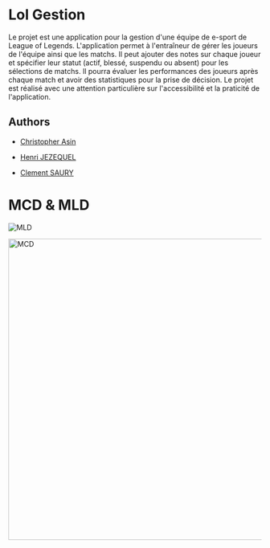 # Lol Gestion

Le projet est une application pour la gestion d'une équipe de e-sport de League of Legends. L'application permet à l'entraîneur de gérer les joueurs de l'équipe ainsi que les matchs. Il peut ajouter des notes sur chaque joueur et spécifier leur statut (actif, blessé, suspendu ou absent) pour les sélections de matchs. Il pourra évaluer les performances des joueurs après chaque match et avoir des statistiques pour la prise de décision. Le projet est réalisé avec une attention particulière sur l'accessibilité et la praticité de l'application. 


## Authors

- [Christopher Asin](https://www.github.com/RiperPro03) 


- [Henri JEZEQUEL](https://github.com/HenriJez)


- [Clement SAURY](https://github.com/kleeeem)


# MCD & MLD

![MLD](https://i.imgur.io/Hr6cEpy_d.webp?maxwidth=600&shape=thumb&fidelity=medium)

<img src="https://i.imgur.com/7haPMpz.png" alt="MCD" width="600x"/>
